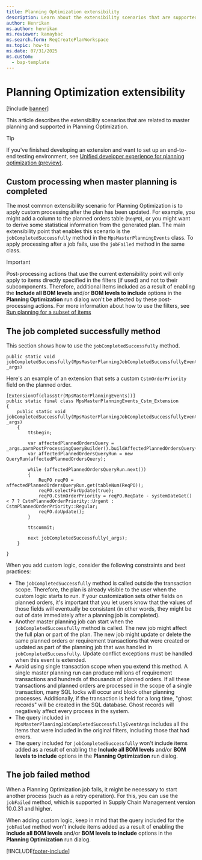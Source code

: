 ```yaml
---
title: Planning Optimization extensibility
description: Learn about the extensibility scenarios that are supported in Planning Optimization with an outline on custom processing.
author: Henrikan
ms.author: henrikan
ms.reviewer: kamaybac
ms.search.form: ReqCreatePlanWorkspace
ms.topic: how-to
ms.date: 07/31/2025
ms.custom:
  - bap-template
---
```


# Planning Optimization extensibility

[!include [banner](../../finance/includes/banner.md)]

This article describes the extensibility scenarios that are related to master planning and supported in Planning Optimization.

> [!TIP]
> If you've finished developing an extension and want to set up an end-to-end testing environment, see [Unified developer experience for planning optimization (preview)](planning-optimization-dev.md).

## Custom processing when master planning is completed

The most common extensibility scenario for Planning Optimization is to apply custom processing after the plan has been updated. For example, you might add a column to the planned orders table (`ReqPO`), or you might want to derive some statistical information from the generated plan. The main extensibility point that enables this scenario is the `jobCompletedSuccessfully` method in the `MpsMasterPlanningEvents` class. To apply processing after a job fails, use the `jobFailed` method in the same class.

> [!IMPORTANT]
> Post-processing actions that use the current extensibility point will only apply to items directly specified in the filters (if used) and not to their subcomponents. Therefore, additional items included as a result of enabling the **Include all BOM levels** and/or **BOM levels to include** options in the **Planning Optimization** run dialog won't be affected by these post-processing actions. For more information about how to use the filters, see [Run planning for a subset of items](../master-planning/planning-optimization/plan-filters.md)

## The job completed successfully method

This section shows how to use the `jobCompletedSuccessfully` method.

```X++
public static void jobCompletedSuccessfully(MpsMasterPlanningJobCompletedSuccessfullyEventArgs _args)
```

Here's an example of an extension that sets a custom `CstmOrderPriority` field on the planned order.

```X++
[ExtensionOf(classStr(MpsMasterPlanningEvents))]
public static final class MpsMasterPlanningEvents_Cstm_Extension
{
    public static void jobCompletedSuccessfully(MpsMasterPlanningJobCompletedSuccessfullyEventArgs _args)
    {
        ttsbegin;

        var affectedPlannedOrdersQuery = _args.parmPostProcessingQueryBuilder().buildAffectedPlannedOrdersQuery();
        var affectedPlannedOrdersQueryRun = new QueryRun(affectedPlannedOrdersQuery);

        while (affectedPlannedOrdersQueryRun.next())
        {
            ReqPO reqPO = affectedPlannedOrdersQueryRun.get(tableNum(ReqPO));
            reqPO.selectForUpdate(true);
            reqPO.CstmOrderPriority = reqPO.ReqDate - systemDateGet() < 7 ? CstmPlannedOrderPriority::Urgent : CstmPlannedOrderPriority::Regular;
            reqPO.doUpdate();
        }

        ttscommit;

        next jobCompletedSuccessfully(_args);
    }

}
```

When you add custom logic, consider the following constraints and best practices:

- The `jobCompletedSuccessfully` method is called outside the transaction scope. Therefore, the plan is already visible to the user when the custom logic starts to run. If your customization sets other fields on planned orders, it's important that you let users know that the values of those fields will eventually be consistent (in other words, they might be out of date immediately after a planning job is completed).
- Another master planning job can start when the `jobCompletedSuccessfully` method is called. The new job might affect the full plan or part of the plan. The new job might update or delete the same planned orders or requirement transactions that were created or updated as part of the planning job that was handled in `jobCompletedSuccessfully`. Update conflict exceptions must be handled when this event is extended.
- Avoid using single transaction scope when you extend this method. A single master planning run can produce millions of requirement transactions and hundreds of thousands of planned orders. If all these transactions and planned orders are processed in the scope of a single transaction, many SQL locks will occur and block other planning processes. Additionally, if the transaction is held for a long time, "ghost records" will be created in the SQL database. Ghost records will negatively affect every process in the system.
- The query included in `MpsMasterPlanningJobCompletedSuccessfullyEventArgs` includes all the items that were included in the original filters, including those that had errors.
- The query included for `jobCompletedSuccessfully` won't include items added as a result of enabling the **Include all BOM levels** and/or **BOM levels to include** options in the **Planning Optimization** run dialog.

## The job failed method

When a Planning Optimization job fails, it might be necessary to start another process (such as a retry operation). For this, you can use the `jobFailed` method, which is supported in Supply Chain Management version 10.0.31 and higher.

When adding custom logic, keep in mind that the query included for the `jobFailed` method won't include items added as a result of enabling the **Include all BOM levels** and/or **BOM levels to include** options in the **Planning Optimization** run dialog.

[!INCLUDE[footer-include](../../includes/footer-banner.md)]
